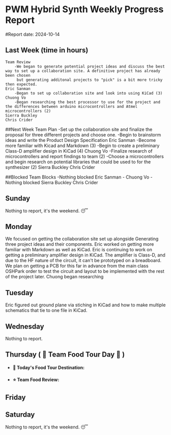 # PWM Hybrid Synth Weekly Progress Report
#Report date: 2024-10-14

## Last Week (time in hours)
	Team Review
		-We began to generate potential project ideas and discuss the best way to set up a collaboration site. A definitive project has already been chosen
		 but generating additonal projects to "pick" is a bit more tricky then expected.
	Eric Sanman
		-Began to set up collaboration site and look into using KiCad (3)
	Chuong Vo
		-Began researching the best processor to use for the project and the differences between arduino microcontrollers and Atmel microcontrollers (2)
	Sierra Buckley
	Chris Crider
	
##Next Week
	Team Plan
		-Set up the collaboration site and finalize the proposal for three different projects and choose one.
		-Begin to brainstorm ideas and write the Product Design Specification
	Eric Sanman
		-Become more familiar with Kicad and Markdown (3)
		-Begin to create a preliminary Class-D amplifier design in KiCad (4)
	Chuong Vo
		-Finalize research of microcontrollers and report findings to team (2)
		-Choose a microcontrollers and begin research on potential libraries that could be used to for the synthesizer (2)
	Sierra Buckley
	Chris Crider
	
##Blocked
	Team Blocks
		-Nothing blocked
	Eric Sanman
		-
	Chuong Vo
		-Nothing blocked
	Sierra Buckley
	Chris Crider

## Sunday
Nothing to report, it's the weekend. :sleeping:

## Monday
We focused on getting the collaboration site set up alongside Generating three project ideas and their components. 
Eric worked on getting more familiar with Markdown as well as KiCad. Eric is continuing to work on getting a preliminary amplifier design in KiCad. The amplifier is Class-D, and due to the HF nature of the circuit, it can't be prototyped on a breadboard. We plan on getting a PCB for this far in advance from the main class OSHPark order to test the circuit and layout to be implemented with the rest of the project later.
Chuong began researching 

## Tuesday
Eric figured out ground plane via stiching in KiCad and how to make multiple schematics that tie to one file in KiCad.

## Wednesday
Nothing to report.

## Thursday ( :hamburger: Team Food Tour Day :cookie: )
 - #### :round_pushpin: Today's Food Tour Destination:
 - #### :star: Team Food Review: 

## Friday

## Saturday
Nothing to report, it's the weekend. :sleeping:

